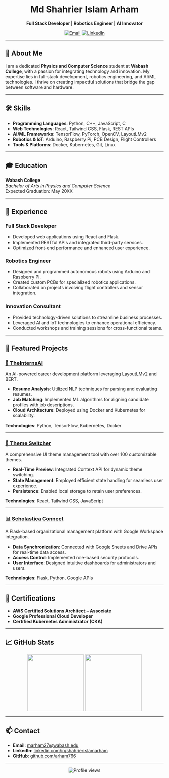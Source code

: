 <div align="center">

# Md Shahrier Islam Arham

**Full Stack Developer | Robotics Engineer | AI Innovator**

[![Email](https://img.shields.io/badge/Email-D14836?style=for-the-badge&logo=gmail&logoColor=white)](mailto:marham27@wabash.edu)
[![LinkedIn](https://img.shields.io/badge/LinkedIn-0077B5?style=for-the-badge&logo=linkedin&logoColor=white)](https://www.linkedin.com/in/shahrierislamarham)

</div>

---

## 📌 About Me

I am a dedicated **Physics and Computer Science** student at **Wabash College**, with a passion for integrating technology and innovation. My expertise lies in full-stack development, robotics engineering, and AI/ML technologies. I thrive on creating impactful solutions that bridge the gap between software and hardware.

---

## 🛠️ Skills

- **Programming Languages**: Python, C++, JavaScript, C
- **Web Technologies**: React, Tailwind CSS, Flask, REST APIs
- **AI/ML Frameworks**: TensorFlow, PyTorch, OpenCV, LayoutLMv2
- **Robotics & IoT**: Arduino, Raspberry Pi, PCB Design, Flight Controllers
- **Tools & Platforms**: Docker, Kubernetes, Git, Linux

---

## 🎓 Education

**Wabash College**  
_Bachelor of Arts in Physics and Computer Science_  
Expected Graduation: May 20XX

---

## 💼 Experience

### **Full Stack Developer**

- Developed web applications using React and Flask.
- Implemented RESTful APIs and integrated third-party services.
- Optimized front-end performance and enhanced user experience.

### **Robotics Engineer**

- Designed and programmed autonomous robots using Arduino and Raspberry Pi.
- Created custom PCBs for specialized robotics applications.
- Collaborated on projects involving flight controllers and sensor integration.

### **Innovation Consultant**

- Provided technology-driven solutions to streamline business processes.
- Leveraged AI and IoT technologies to enhance operational efficiency.
- Conducted workshops and training sessions for cross-functional teams.

---

## 🚀 Featured Projects

### [🤖 TheInternsAI](#)

An AI-powered career development platform leveraging LayoutLMv2 and BERT.

- **Resume Analysis**: Utilized NLP techniques for parsing and evaluating resumes.
- **Job Matching**: Implemented ML algorithms for aligning candidate profiles with job descriptions.
- **Cloud Architecture**: Deployed using Docker and Kubernetes for scalability.

**Technologies**: Python, TensorFlow, Kubernetes, Docker

---

### [🎨 Theme Switcher](#)

A comprehensive UI theme management tool with over 100 customizable themes.

- **Real-Time Preview**: Integrated Context API for dynamic theme switching.
- **State Management**: Employed efficient state handling for seamless user experience.
- **Persistence**: Enabled local storage to retain user preferences.

**Technologies**: React, Tailwind CSS, JavaScript

---

### [📊 Scholastica Connect](#)

A Flask-based organizational management platform with Google Workspace integration.

- **Data Synchronization**: Connected with Google Sheets and Drive APIs for real-time data access.
- **Access Control**: Implemented role-based security protocols.
- **User Interface**: Designed intuitive dashboards for administrators and users.

**Technologies**: Flask, Python, Google APIs

---

## 📃 Certifications

- **AWS Certified Solutions Architect – Associate**
- **Google Professional Cloud Developer**
- **Certified Kubernetes Administrator (CKA)**

---

## 📈 GitHub Stats

<div align="center">
  <img height="180em" src="https://github-readme-stats.vercel.app/api?username=arham766&show_icons=true&theme=react&include_all_commits=true&count_private=true"/>
  <img height="180em" src="https://github-readme-stats.vercel.app/api/top-langs/?username=arham766&layout=compact&langs_count=8&theme=react"/>
</div>

---

## 📫 Contact

- **Email**: [marham27@wabash.edu](mailto:marham27@wabash.edu)
- **LinkedIn**: [linkedin.com/in/shahrierislamarham](https://www.linkedin.com/in/shahrierislamarham)
- **GitHub**: [github.com/arham766](https://github.com/arham766)

---

<div align="center">

![Profile views](https://komarev.com/ghpvc/?username=arham766&label=Profile%20views&color=0e75b6&style=flat)

</div>
